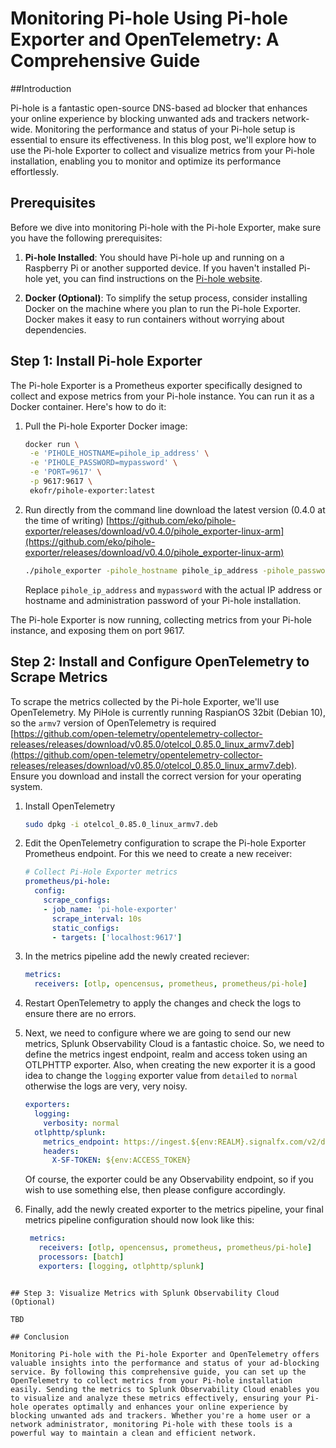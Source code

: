 # Monitoring Pi-hole Using Pi-hole Exporter and OpenTelemetry: A Comprehensive Guide

##Introduction

Pi-hole is a fantastic open-source DNS-based ad blocker that enhances your online experience by blocking unwanted ads and trackers network-wide. Monitoring the performance and status of your Pi-hole setup is essential to ensure its effectiveness. In this blog post, we'll explore how to use the Pi-hole Exporter to collect and visualize metrics from your Pi-hole installation, enabling you to monitor and optimize its performance effortlessly.

## Prerequisites

Before we dive into monitoring Pi-hole with the Pi-hole Exporter, make sure you have the following prerequisites:

1. **Pi-hole Installed**: You should have Pi-hole up and running on a Raspberry Pi or another supported device. If you haven't installed Pi-hole yet, you can find instructions on the [Pi-hole website](https://pi-hole.net/).

2. **Docker (Optional)**: To simplify the setup process, consider installing Docker on the machine where you plan to run the Pi-hole Exporter. Docker makes it easy to run containers without worrying about dependencies.

## Step 1: Install Pi-hole Exporter

The Pi-hole Exporter is a Prometheus exporter specifically designed to collect and expose metrics from your Pi-hole instance. You can run it as a Docker container. Here's how to do it:

1. Pull the Pi-hole Exporter Docker image:

   ``` bash
   docker run \
    -e 'PIHOLE_HOSTNAME=pihole_ip_address' \
    -e 'PIHOLE_PASSWORD=mypassword' \
    -e 'PORT=9617' \
    -p 9617:9617 \
    ekofr/pihole-exporter:latest
   ```

2. Run directly from the command line download the latest version (0.4.0 at the time of writing) [https://github.com/eko/pihole-exporter/releases/download/v0.4.0/pihole_exporter-linux-arm](https://github.com/eko/pihole-exporter/releases/download/v0.4.0/pihole_exporter-linux-arm)

   ``` bash
   ./pihole_exporter -pihole_hostname pihole_ip_address -pihole_password mypassword &
   ```

   Replace `pihole_ip_address` and `mypassword` with the actual IP address or hostname and administration password of your Pi-hole installation.

The Pi-hole Exporter is now running, collecting metrics from your Pi-hole instance, and exposing them on port 9617.

## Step 2: Install and Configure OpenTelemetry to Scrape Metrics

To scrape the metrics collected by the Pi-hole Exporter, we'll use OpenTelemetry. My PiHole is currently running RaspianOS 32bit (Debian 10), so the `armv7` version of OpenTelemetry is required [https://github.com/open-telemetry/opentelemetry-collector-releases/releases/download/v0.85.0/otelcol_0.85.0_linux_armv7.deb](https://github.com/open-telemetry/opentelemetry-collector-releases/releases/download/v0.85.0/otelcol_0.85.0_linux_armv7.deb). Ensure you download and install the correct version for your operating system.

1. Install OpenTelemetry

   ``` bash
   sudo dpkg -i otelcol_0.85.0_linux_armv7.deb
   ```

2. Edit the OpenTelemetry configuration to scrape the Pi-hole Exporter Prometheus endpoint. For this we need to create a new receiver:

   ``` yaml
   # Collect Pi-Hole Exporter metrics
   prometheus/pi-hole:
     config:
       scrape_configs:
       - job_name: 'pi-hole-exporter'
         scrape_interval: 10s
         static_configs:
         - targets: ['localhost:9617']
   ```

3. In the metrics pipeline add the newly created reciever:

   ``` yaml
   metrics:
     receivers: [otlp, opencensus, prometheus, prometheus/pi-hole]
   ```

4. Restart OpenTelemetry to apply the changes and check the logs to ensure there are no errors.

5. Next, we need to configure where we are going to send our new metrics, Splunk Observability Cloud is a fantastic choice. So, we need to define the metrics ingest endpoint, realm and access token using an OTLPHTTP exporter. Also, when creating the new exporter it is a good idea to change the `logging` exporter value from `detailed` to `normal` otherwise the logs are very, very noisy.

   ``` yaml
   exporters:
     logging:
       verbosity: normal
     otlphttp/splunk:
       metrics_endpoint: https://ingest.${env:REALM}.signalfx.com/v2/datapoint/otlp
       headers:
         X-SF-TOKEN: ${env:ACCESS_TOKEN}   
   ```

   Of course, the exporter could be any Observability endpoint, so if you wish to use something else, then please configure accordingly.

6. Finally, add the newly created exporter to the metrics pipeline, your final metrics pipeline configuration should now look like this:

   ``` yaml
    metrics:
      receivers: [otlp, opencensus, prometheus, prometheus/pi-hole]
      processors: [batch]
      exporters: [logging, otlphttp/splunk]
  ```

## Step 3: Visualize Metrics with Splunk Observability Cloud (Optional)

TBD

## Conclusion

Monitoring Pi-hole with the Pi-hole Exporter and OpenTelemetry offers valuable insights into the performance and status of your ad-blocking service. By following this comprehensive guide, you can set up the OpenTelemetry to collect metrics from your Pi-hole installation easily. Sending the metrics to Splunk Observability Cloud enables you to visualize and analyze these metrics effectively, ensuring your Pi-hole operates optimally and enhances your online experience by blocking unwanted ads and trackers. Whether you're a home user or a network administrator, monitoring Pi-hole with these tools is a powerful way to maintain a clean and efficient network.

